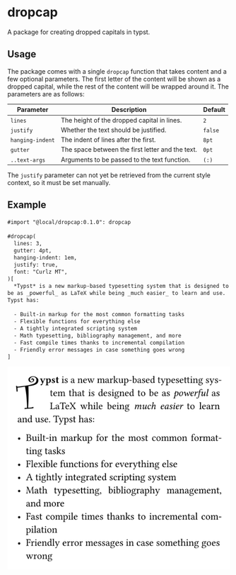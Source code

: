 # dropcap
A package for creating dropped capitals in typst.

## Usage
The package comes with a single `dropcap` function that takes content and a few optional parameters. The first letter of the content will be shown as a dropped capital, while the rest of the content will be wrapped around it. The parameters are as follows:

| Parameter        | Description                                      | Default |
|------------------|--------------------------------------------------|---------|
| `lines`          | The height of the dropped capital in lines.      | `2`     |
| `justify`        | Whether the text should be justified.            | `false` |
| `hanging-indent` | The indent of lines after the first.             | `8pt`   |
| `gutter`         | The space between the first letter and the text. | `0pt`   |
| `..text-args`    | Arguments to be passed to the text function.     | `(:)`   |

The `justify` parameter can not yet be retrieved from the current style context, so it must be set manually.

## Example
```typ
#import "@local/dropcap:0.1.0": dropcap

#dropcap(
  lines: 3,
  gutter: 4pt,
  hanging-indent: 1em,
  justify: true,
  font: "Curlz MT",
)[
  *Typst* is a new markup-based typesetting system that is designed to be as _powerful_ as LaTeX while being _much easier_ to learn and use. Typst has:
  
  - Built-in markup for the most common formatting tasks
  - Flexible functions for everything else
  - A tightly integrated scripting system
  - Math typesetting, bibliography management, and more
  - Fast compile times thanks to incremental compilation
  - Friendly error messages in case something goes wrong
]
```

![Result of example code.](assets/example.svg)
